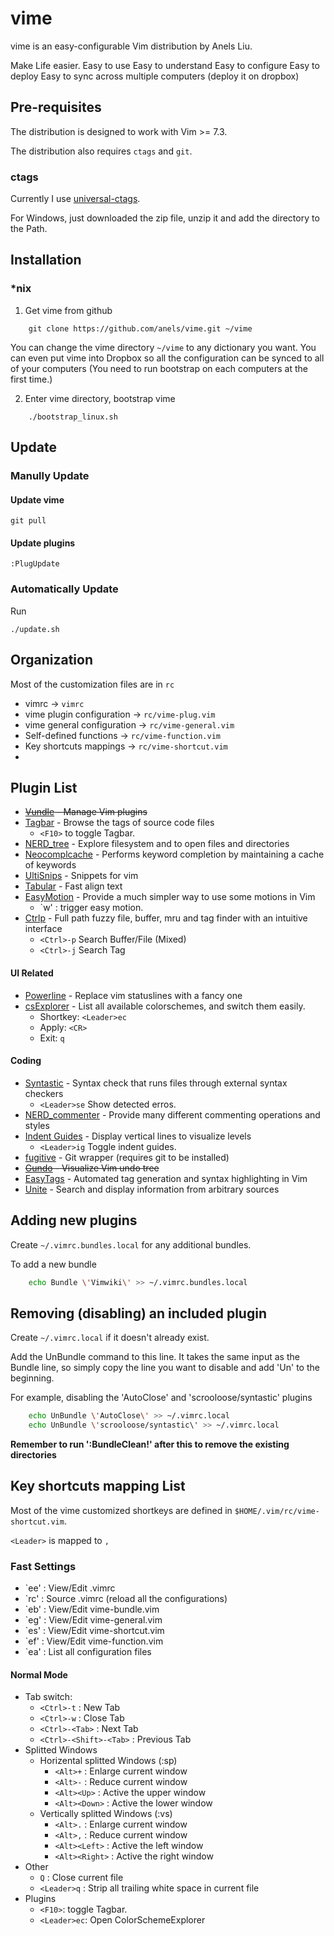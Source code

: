 # vime

vime is an easy-configurable Vim distribution by Anels Liu.

Make Life easier.
Easy to use
Easy to understand
Easy to configure
Easy to deploy
Easy to sync across multiple computers (deploy it on dropbox)

## Pre-requisites
The distribution is designed to work with Vim >= 7.3.

The distribution also requires `ctags` and `git`.

### ctags
Currently I use [universal-ctags](https://github.com/universal-ctags/ctags).

For Windows, just downloaded the zip file, unzip it and add the directory to the
Path.



## Installation

### *nix

1. Get vime from github
```
    git clone https://github.com/anels/vime.git ~/vime
```
You can change the vime directory `~/vime` to any dictionary you want. You can even put vime into Dropbox so all the configuration can be synced to all of your computers (You need to run bootstrap on each computers at the first time.)

2. Enter vime directory, bootstrap vime
```
    ./bootstrap_linux.sh
```

## Update

### Manully Update

#### Update vime

    git pull

#### Update plugins

    :PlugUpdate

### Automatically Update

Run

    ./update.sh

## Organization

Most of the customization files are in <code>rc</code>

* vimrc -> <code>vimrc</code>
* vime plugin configuration -> <code>rc/vime-plug.vim</code>
* vime general configuration -> <code>rc/vime-general.vim</code>
* Self-defined functions -> <code>rc/vime-function.vim</code>
* Key shortcuts mappings -> <code>rc/vime-shortcut.vim</code>
* 

## Plugin List

* ~~[Vundle](https://github.com/gmarik/vundle) - Manage Vim plugins~~
* [Tagbar](https://github.com/majutsushi/tagbar) - Browse the tags of source code files
  * `<F10>` to toggle Tagbar.
* [NERD_tree](https://github.com/scrooloose/nerdtree) - Explore filesystem and to open files and directories
* [Neocomplcache](https://github.com/Shougo/neocomplcache) - Performs keyword completion by maintaining a cache of keywords
* [UltiSnips](https://github.com/SirVer/ultisnips) - Snippets for vim
* [Tabular](http://github.com/godlygeek/tabular)  - Fast align text
* [EasyMotion](https://github.com/Lokaltog/vim-easymotion) - Provide a much simpler way to use some motions in Vim
  * `<Leader><Leader>w' : trigger easy motion.
* [Ctrlp](https://github.com/kien/ctrlp.vim) - Full path fuzzy file, buffer, mru and tag finder with an intuitive interface
  * <code>&lt;Ctrl&gt;-p</code> Search Buffer/File (Mixed)
  * <code>&lt;Ctrl&gt;-j</code> Search Tag

#### UI Related
* [Powerline](https://github.com/Lokaltog/vim-powerline) - Replace vim statuslines with a fancy one
* [csExplorer](http://www.vim.org/scripts/script.php?script_id=1298) - List all available colorschemes, and switch them easily.
  * Shortkey: <code>&lt;Leader&gt;ec</code>
  * Apply: <code>&lt;CR&gt;</code>
  * Exit: <code>q</code>

#### Coding
* [Syntastic](https://github.com/scrooloose/syntastic) - Syntax check that runs files through external syntax checkers
  * <code>&lt;Leader&gt;se</code> Show detected erros.
* [NERD_commenter](https://github.com/scrooloose/nerdcommenter) - Provide many different commenting operations and styles
* [Indent Guides](https://github.com/mutewinter/vim-indent-guides) - Display vertical lines to visualize levels
  * <code>&lt;Leader&gt;ig</code> Toggle indent guides.
* [fugitive](https://github.com/tpope/vim-fugitive) - Git wrapper (requires git to be installed)
* ~~[Gundo](https://github.com/sjl/gundo.vim) - Visualize Vim undo tree~~
* [EasyTags](https://github.com/xolox/vim-easytags) - Automated tag generation and syntax highlighting in Vim
* [Unite](https://github.com/Shougo/unite.vim) - Search and display information from arbitrary sources


## Adding new plugins

Create `~/.vimrc.bundles.local` for any additional bundles.

To add a new bundle

```bash
    echo Bundle \'Vimwiki\' >> ~/.vimrc.bundles.local
```

## Removing (disabling) an included plugin

Create `~/.vimrc.local` if it doesn't already exist.

Add the UnBundle command to this line. It takes the same input as the Bundle line, so simply copy the line you want to disable and add 'Un' to the beginning.

For example, disabling the 'AutoClose' and 'scrooloose/syntastic' plugins

```bash
    echo UnBundle \'AutoClose\' >> ~/.vimrc.local
    echo UnBundle \'scrooloose/syntastic\' >> ~/.vimrc.local
```

**Remember to run ':BundleClean!' after this to remove the existing directories**

## Key shortcuts mapping List

Most of the vime customized shortkeys are defined in <code>$HOME/.vim/rc/vime-shortcut.vim</code>.

<code>&lt;Leader&gt;</code> is mapped to <code>,</code>

### Fast Settings
* `<leader>ee' : View/Edit .vimrc
* `<leader>rc' : Source .vimrc (reload all the configurations)
* `<Leader>eb' : View/Edit vime-bundle.vim
* `<Leader>eg' : View/Edit vime-general.vim
* `<Leader>es' : View/Edit vime-shortcut.vim
* `<Leader>ef' : View/Edit vime-function.vim
* `<Leader>ea' : List all configuration files

#### Normal Mode
* Tab switch:
  * `<Ctrl>-t`             : New Tab
  * `<Ctrl>-w`             : Close Tab
  * `<Ctrl>-<Tab>`         : Next Tab
  * `<Ctrl>-<Shift>-<Tab>` : Previous Tab
* Splitted Windows
  * Horizental splitted Windows (:sp)
    * ­`<Alt>+`      : Enlarge current window
    * ­`<Alt>-`      : Reduce current window
    * ­`<Alt><Up>`   : Active the upper window
    * ­`<Alt><Down>` : Active the lower window
  * Vertically splitted Windows (:vs)
    * ­`<Alt>.`       : Enlarge current window
    * ­`<Alt>,`       : Reduce current window
    * ­`<Alt><Left>`  : Active the left window
    * ­`<Alt><Right>` : Active the right window
* Other
  * `Q`         : Close current file
  * `<Leader>q` : Strip all trailing white space in current file
* Plugins
  * `<F10>`:  toggle Tagbar.
  * `<Leader>ec`: Open ColorSchemeExplorer
